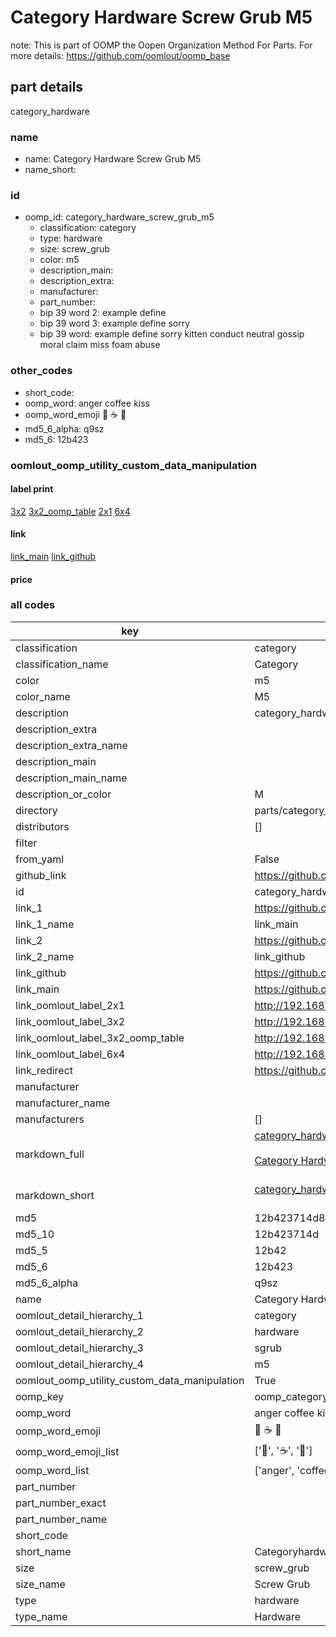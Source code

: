# Category Hardware Screw Grub M5  

note: This is part of OOMP the Oopen Organization Method For Parts. For more details: https://github.com/oomlout/oomp_base

##  part details
  



category_hardware



### name
* name: Category Hardware Screw Grub M5
* name_short: 
### id
* oomp_id: category_hardware_screw_grub_m5
  * classification: category
  * type: hardware
  * size: screw_grub
  * color: m5
  * description_main: 
  * description_extra: 
  * manufacturer: 
  * part_number: 
  * bip 39 word 2: example define
  * bip 39 word 3: example define sorry
  * bip 39 word: example define sorry kitten conduct neutral gossip moral claim miss foam abuse

### other_codes
* short_code: 
* oomp_word: anger coffee kiss
* oomp_word_emoji :anger: :coffee: :kiss:
* md5_6_alpha: q9sz
* md5_6: 12b423






### oomlout_oomp_utility_custom_data_manipulation
#### label print
[3x2](http://192.168.1.245:1112/?label=oomp%20q9sz)
[3x2_oomp_table](http://192.168.1.108:1112/?label=oomp%20q9sz)
[2x1](http://192.168.1.242:1112/?label=oomp%20q9sz)
[6x4](http://192.168.1.55:1112/?label=oomp%20q9sz)    

#### link

[link_main](https://github.com/oomlout/oomlout_oomp_version_1_messy/tree/main/parts/category_hardware_screw_grub_m5) [link_github](https://github.com/oomlout/oomlout_oomp_version_1_messy/tree/main/parts/category_hardware_screw_grub_m5)                             

#### price







### all codes 
| key | value |  
| --- | --- |  
| classification | category |  
| classification_name | Category |  
| color | m5 |  
| color_name | M5 |  
| description | category_hardware |  
| description_extra |  |  
| description_extra_name |  |  
| description_main |  |  
| description_main_name |  |  
| description_or_color | M  |  
| directory | parts/category_hardware_screw_grub_m5 |  
| distributors | [] |  
| filter |  |  
| from_yaml | False |  
| github_link | https://github.com/oomlout/oomlout_oomp_part_src/tree/main/parts/category_hardware_screw_grub_m5 |  
| id | category_hardware_screw_grub_m5 |  
| link_1 | https://github.com/oomlout/oomlout_oomp_version_1_messy/tree/main/parts/category_hardware_screw_grub_m5 |  
| link_1_name | link_main |  
| link_2 | https://github.com/oomlout/oomlout_oomp_version_1_messy/tree/main/parts/category_hardware_screw_grub_m5 |  
| link_2_name | link_github |  
| link_github | https://github.com/oomlout/oomlout_oomp_version_1_messy/tree/main/parts/category_hardware_screw_grub_m5 |  
| link_main | https://github.com/oomlout/oomlout_oomp_version_1_messy/tree/main/parts/category_hardware_screw_grub_m5 |  
| link_oomlout_label_2x1 | http://192.168.1.242:1112/?label=oomp%20q9sz |  
| link_oomlout_label_3x2 | http://192.168.1.245:1112/?label=oomp%20q9sz |  
| link_oomlout_label_3x2_oomp_table | http://192.168.1.108:1112/?label=oomp%20q9sz |  
| link_oomlout_label_6x4 | http://192.168.1.55:1112/?label=oomp%20q9sz |  
| link_redirect | https://github.com/oomlout/oomlout_oomp_version_1_messy/tree/main/parts/category_hardware_screw_grub_m5 |  
| manufacturer |  |  
| manufacturer_name |  |  
| manufacturers | [] |  
| markdown_full | [category_hardware_screw_grub_m5](none)<br>[](none)<br>[Category Hardware Screw Grub M5](none)<br><br> |  
| markdown_short | [category_hardware_screw_grub_m5](none)<br><br> |  
| md5 | 12b423714d8fac9e539767b59ece6273 |  
| md5_10 | 12b423714d |  
| md5_5 | 12b42 |  
| md5_6 | 12b423 |  
| md5_6_alpha | q9sz |  
| name | Category Hardware Screw Grub M5 |  
| oomlout_detail_hierarchy_1 | category |  
| oomlout_detail_hierarchy_2 | hardware |  
| oomlout_detail_hierarchy_3 | sgrub |  
| oomlout_detail_hierarchy_4 | m5 |  
| oomlout_oomp_utility_custom_data_manipulation | True |  
| oomp_key | oomp_category_hardware_screw_grub_m5 |  
| oomp_word | anger coffee kiss |  
| oomp_word_emoji | :anger: :coffee: :kiss: |  
| oomp_word_emoji_list | [':anger:', ':coffee:', ':kiss:'] |  
| oomp_word_list | ['anger', 'coffee', 'kiss'] |  
| part_number |  |  
| part_number_exact |  |  
| part_number_name |  |  
| short_code |  |  
| short_name | Categoryhardware |  
| size | screw_grub |  
| size_name | Screw Grub |  
| type | hardware |  
| type_name | Hardware |  
